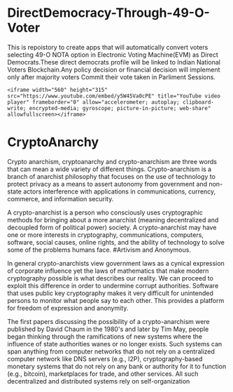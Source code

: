 # DirectDemocracy-Through-49-O-Voter
This is repoistory to create apps that will automatically convert voters selecting 49-O NOTA option in Electronic Voting Machine(EVM) as Direct Democrats.These direct democrats profile will be linked to Indian National Voters Blockchain.Any policy decision or financial decision will implement only after majority voters Commit their vote taken in Parliment Sessions.

`<iframe width="560" height="315" src="https://www.youtube.com/embed/y5W45Va0cPE" title="YouTube video player" frameborder="0" allow="accelerometer; autoplay; clipboard-write; encrypted-media; gyroscope; picture-in-picture; web-share" allowfullscreen></iframe>`

# CryptoAnarchy
Crypto anarchism, cryptoanarchy and crypto-anarchism are three words that can mean a wide variety of different things.
Crypto-anarchism is a branch of anarchist philosophy that focuses on the use of technology to protect privacy as a means to assert autonomy from government and non-state actors interference with applications in communications, currency, commerce, and information security.

A crypto-anarchist is a person who consciously uses cryptographic methods for bringing about a more anarchist (meaning decentralized and decoupled form of political power) society. A crypto-anarchist may have one or more interests in cryptography, communications, computers, software, social causes, online rights, and the ability of technology to solve some of the problems humans face. #Artivism and Anonymous.

In general crypto-anarchists view government laws as a cynical expression of corporate influence yet the laws of mathematics that make modern cryptography possible is what describes our reality. We can proceed to exploit this difference in order to undermine corrupt authorities. Software that uses public key cryptography makes it very difficult for unintended persons to monitor what people say to each other. This provides a platform for freedom of expression and anonymity.

The first papers discussing the possibility of a crypto-anarchism were published by David Chaum in the 1980's and later by Tim May, people began thinking through the ramifications of new systems where the influence of state authorities wanes or no longer exists. Such systems can span anything from computer networks that do not rely on a centralized computer network like DNS servers (e.g., I2P), cryptography-based monetary systems that do not rely on any bank or authority for it to function (e.g., bitcoin), marketplaces for trade, and other services. All such decentralized and distributed systems rely on self-organization

